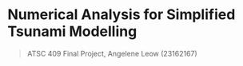 # Numerical Analysis for Simplified Tsunami Modelling 
> ATSC 409 Final Project, Angelene Leow (23162167)
